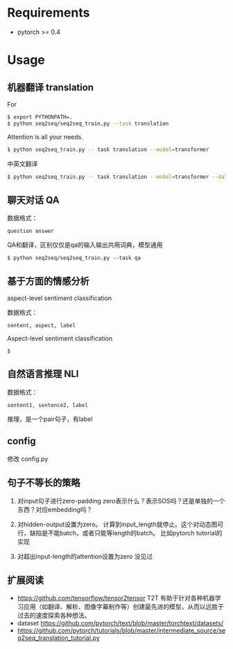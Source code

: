 
# Requirements

- pytorch >= 0.4



# Usage


## 机器翻译 translation

For 
```sh
$ export PYTHONPATH=.
$ python seq2seq/seq2seq_train.py --task translation
```


Attention is all your needs.
```sh
$ python seq2seq_train.py -- task translation --model=transformer
```

中英文翻译
```sh
$ python seq2seq_train.py -- task translation --model=transformer --dataset=en-zh
```

## 聊天对话 QA

数据格式：
```
question answer
```

QA和翻译，区别仅仅是qa的输入输出共用词典，模型通用

```
$ python seq2seq/seq2seq_train.py --task qa

```

## 基于方面的情感分析 

aspect-level sentiment classification

数据格式：
```
sentent, aspect, label
```

Aspect-level sentiment classification
```
$
```

## 自然语言推理 NLI

数据格式：
```
sentent1, sentence2, label
```




推理，是一个pair句子，有label



## config

修改 config.py



## 句子不等长的策略

1. 对input句子进行zero-padding
zero表示什么？表示SOS吗？还是单独的一个东西？对应embedding吗？


1. 对hidden-output设置为zero。
计算到input_length就停止。这个对动态图可行，缺陷是不能batch，或者只能等length的batch。
比如pytorch tutorial的实现

1. 对超出input-length的attention设置为zero
没见过


## 扩展阅读

- https://github.com/tensorflow/tensor2tensor
T2T 有助于针对各种机器学习应用（如翻译、解析、图像字幕制作等）创建最先进的模型，从而以远胜于过去的速度探索各种想法。
- dataset https://github.com/pytorch/text/blob/master/torchtext/datasets/
- https://github.com/pytorch/tutorials/blob/master/intermediate_source/seq2seq_translation_tutorial.py